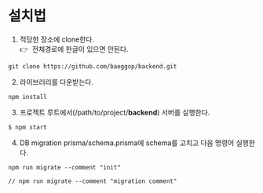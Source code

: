 # 설치법
1. 적당한 장소에 clone한다.  
   👉&nbsp;&nbsp;전체경로에 한글이 있으면 안된다.
```
git clone https://github.com/baeggop/backend.git
```
2. 라이브러리를 다운받는다.
```
npm install
```
3. 프로젝트 루트에서(/path/to/project/<b>backend</b>) 서버를 실행한다.
```
$ npm start
```
4. DB migration prisma/schema.prisma에 schema를 고치고 다음 명령어 실행한다.
```
npm run migrate --comment "init"

// npm run migrate --comment "migration comment"
```